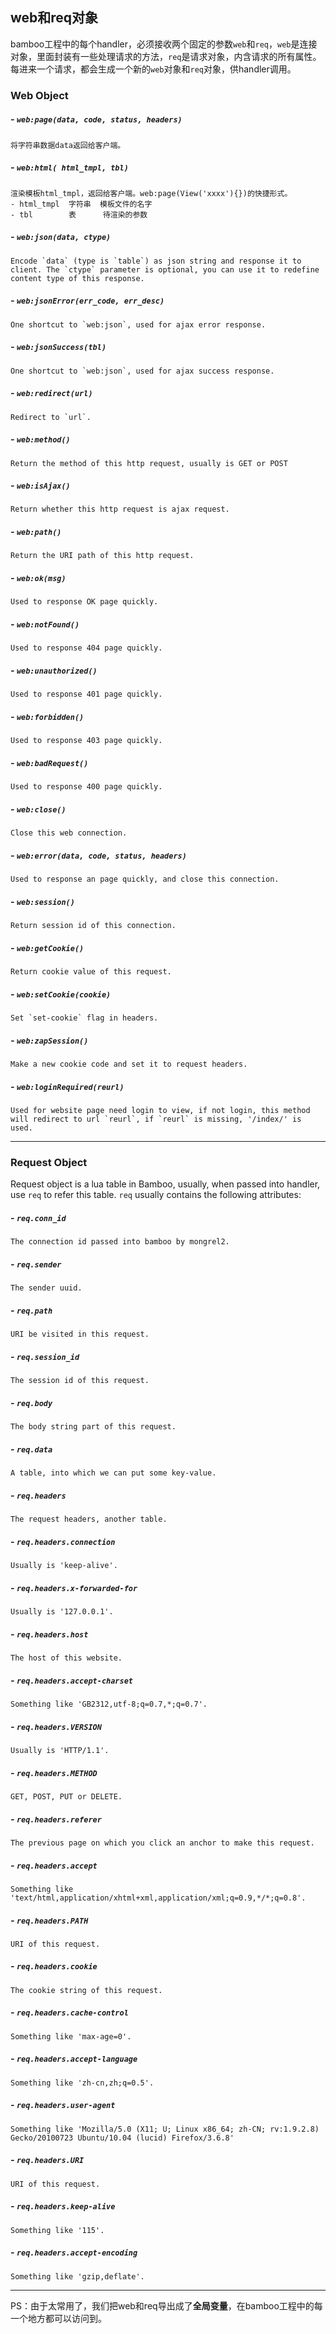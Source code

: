 ## web和req对象

bamboo工程中的每个handler，必须接收两个固定的参数`web`和`req`，`web`是连接对象，里面封装有一些处理请求的方法，`req`是请求对象，内含请求的所有属性。每进来一个请求，都会生成一个新的`web`对象和`req`对象，供handler调用。

### Web Object

##### - `web:page(data, code, status, headers)`

	将字符串数据data返回给客户端。

##### - `web:html( html_tmpl, tbl)`

	渲染模板html_tmpl，返回给客户端。web:page(View('xxxx'){})的快捷形式。
	- html_tmpl  字符串  模板文件的名字
	- tbl        表      待渲染的参数 

##### - `web:json(data, ctype)`

	Encode `data` (type is `table`) as json string and response it to client. The `ctype` parameter is optional, you can use it to redefine content type of this response.

##### - `web:jsonError(err_code, err_desc)`

	One shortcut to `web:json`, used for ajax error response.

##### - `web:jsonSuccess(tbl)`

	One shortcut to `web:json`, used for ajax success response.

##### - `web:redirect(url)`

	Redirect to `url`.

##### - `web:method()`

	Return the method of this http request, usually is GET or POST

##### - `web:isAjax()`

	Return whether this http request is ajax request.

##### - `web:path()`

	Return the URI path of this http request.

##### - `web:ok(msg)`

	Used to response OK page quickly.

##### - `web:notFound()`

	Used to response 404 page quickly.

##### - `web:unauthorized()`

	Used to response 401 page quickly.

##### - `web:forbidden()`

	Used to response 403 page quickly.

##### - `web:badRequest()`

	Used to response 400 page quickly.

##### - `web:close()`

	Close this web connection.

##### - `web:error(data, code, status, headers)`

	Used to response an page quickly, and close this connection.

##### - `web:session()`

	Return session id of this connection.

##### - `web:getCookie()`

	Return cookie value of this request.

##### - `web:setCookie(cookie)`

	Set `set-cookie` flag in headers.

##### - `web:zapSession()`

	Make a new cookie code and set it to request headers.

##### - `web:loginRequired(reurl)`

	Used for website page need login to view, if not login, this method will redirect to url `reurl`, if `reurl` is missing, '/index/' is used.

--------------------------

### Request Object

Request object is a lua table in Bamboo, usually, when passed into handler, use `req` to refer this table. `req` usually contains the following attributes:

##### - `req.conn_id`

	The connection id passed into bamboo by mongrel2.

##### - `req.sender`

	The sender uuid.

##### - `req.path`

	URI be visited in this request.

##### - `req.session_id`

	The session id of this request.

##### - `req.body`

	The body string part of this request.

##### - `req.data`

	A table, into which we can put some key-value.

##### - `req.headers`

	The request headers, another table.

##### - `req.headers.connection`

	Usually is 'keep-alive'.

##### - `req.headers.x-forwarded-for`

	Usually is '127.0.0.1'.

##### - `req.headers.host`

	The host of this website.

##### - `req.headers.accept-charset`

	Something like 'GB2312,utf-8;q=0.7,*;q=0.7'.

##### - `req.headers.VERSION`

	Usually is 'HTTP/1.1'.

##### - `req.headers.METHOD`

	GET, POST, PUT or DELETE.

##### - `req.headers.referer`

	The previous page on which you click an anchor to make this request.

##### - `req.headers.accept`

	Something like 'text/html,application/xhtml+xml,application/xml;q=0.9,*/*;q=0.8'.

##### - `req.headers.PATH`

	URI of this request.

##### - `req.headers.cookie`

	The cookie string of this request.

##### - `req.headers.cache-control`

	Something like 'max-age=0'.

##### - `req.headers.accept-language`

	Something like 'zh-cn,zh;q=0.5'.

##### - `req.headers.user-agent`

	Something like 'Mozilla/5.0 (X11; U; Linux x86_64; zh-CN; rv:1.9.2.8) Gecko/20100723 Ubuntu/10.04 (lucid) Firefox/3.6.8'

##### - `req.headers.URI`

	URI of this request.

##### - `req.headers.keep-alive`

	Something like '115'.

##### - `req.headers.accept-encoding`

	Something like 'gzip,deflate'.

-----------------------------------
PS：由于太常用了，我们把web和req导出成了**全局变量**，在bamboo工程中的每一个地方都可以访问到。

